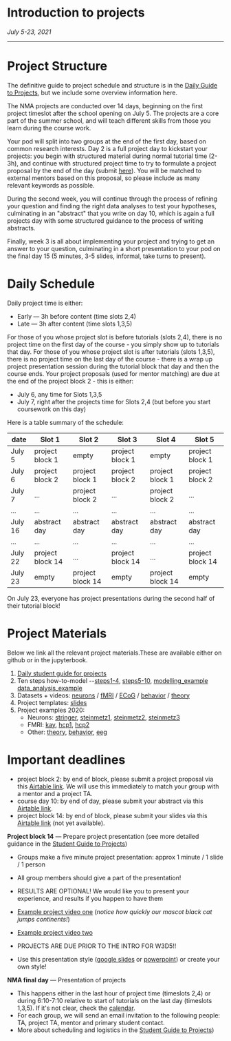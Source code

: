 # Introduction to projects

*July 5-23, 2021*

----

# **Project Structure**

The definitive guide to project schedule and structure is in the [Daily Guide to Projects](./docs/project_guidance.md), but we include some overview information here.

The NMA projects are conducted over 14 days, beginning on the first project timeslot after the school opening on July 5.
The projects are a core part of the summer school, and will teach different skills from those you learn during the course work.

Your pod will split into two groups at the end of the first day, based on common research interests.
Day 2 is a full project day to kickstart your projects: you begin with structured material during normal tutorial time (2-3h), and
continue with structured project time to try to formulate a project proposal by the end of the day (submit [here](https://airtable.com/shrZWimDB3YddpXDu)).
You will be matched to external mentors based on this proposal, so please include as many relevant keywords as possible.

During the second week, you will continue through the process of refining your question and
finding the right data analyses to test your hypotheses, culminating in an "abstract" that you write on day 10, which is
again a full projects day with some structured guidance to the process of writing abstracts.

Finally, week 3 is all about implementing your project and trying to get an answer to your question, culminating in a short presentation to your pod
on the final day 15 (5 minutes, 3-5 slides, informal, take turns to present).


# **Daily Schedule**

Daily project time is either:
 - Early — 3h before content (time slots 2,4)
 - Late  — 3h after content (time slots 1,3,5)

 For those of you whose project slot is before tutorials (slots 2,4), there is no project time on the first day of the course - you simply show up to tutorials that day. For those of you whose project slot is after tutorials (slots 1,3,5), there is no project time on the last day of the course - there is a wrap up project presentation session during the tutorial block that day and then the course ends. Your project proposals (used for mentor matching) are due at the end of the project block 2 - this is either:

 - July 6, any time for Slots 1,3,5
 - July 7, right after the projects time for Slots 2,4 (but before you start coursework on this day)

 Here is a table summary of the schedule:

| date | Slot 1 | Slot 2 | Slot 3 | Slot 4 | Slot 5 |
| --- | --- | --- | --- | --- | --- |
| July 5 | project block 1 | empty | project block 1 | empty | project block 1 |
| July 6 | project block 2 | project block 1 | project block 2 | project block 1 | project block 2 |
| July 7 | ... | project block 2 | ... | project block 2 | ... |
| ... | ... | ... | ... | ... | ... |
| July 16 | abstract day | abstract day | abstract day | abstract day | abstract day |
| ... | ... | ... | ... | ... | ... |
| July 22 | project block 14 | ... | project block 14 | ... | project block 14 |
| July 23 | empty | project block 14 | empty | project block 14 | empty |

On July 23, everyone has project presentations during the second half of their tutorial block!

# **Project Materials**

Below we link all the relevant project materials.These are available either on github or in the jupyterbook.

1. [Daily student guide for projects](./docs/project_guidance.md)
2. Ten steps how-to-model --[steps1-4](https://compneuro.neuromatch.io/projects/modelingsteps/ModelingSteps_1through4.html), [steps5-10](https://compneuro.neuromatch.io/projects/modelingsteps/ModelingSteps_5through10.html), [modelling_example](https://compneuro.neuromatch.io/projects/modelingsteps/TrainIllusionModel.html) [data_analysis_example](https://compneuro.neuromatch.io/projects/modelingsteps/TrainIllusionDataProject.html)
3. Datasets + videos: [neurons](./neurons) / [fMRI](./fMRI) / [ECoG](./ECoG) / [behavior](./behavior) / [theory](./theory)
4. Project templates: [slides](./docs/project_templates.md)
5. Project examples 2020:
   - Neurons: [stringer](https://osf.io/u9gqe/), [steinmetz1](https://osf.io/29vuq/), [steinmetz2](https://osf.io/52wja/), [steinmetz3](https://osf.io/bt4ph/)  
   - FMRI: [kay](https://osf.io/h3z4e/), [hcp1](https://osf.io/td957/), [hcp2](https://osf.io/5fmnq/)
   - Other: [theory](https://osf.io/z7p5v/), [behavior](https://osf.io/hez85/), [eeg](https://osf.io/5r96v/)


# **Important deadlines**

* project block 2:  by end of block, please submit a project proposal via this [Airtable link](https://airtable.com/shrZWimDB3YddpXDu). We will use this immediately to match your group with a mentor and a project TA.  
* course day 10:  by end of day, please submit your abstract via this [Airtable link](https://airtable.com/shrITSzD4fgFCGiWI).  
* project block 14: by end of block, please submit your slides via this [Airtable link]() (not yet available).  

**Project block 14** — Prepare project presentation (see more detailed guidance in the [Student Guide to Projects](./docs/project_guidance.md))
 * Groups make a five minute project presentation: approx 1 minute / 1 slide / 1 person
 * All group members should give a part of the presentation!
 * RESULTS ARE OPTIONAL! We would like you to present your experience, and results if you happen to have them
 * [Example project video one](https://youtu.be/zMphz4yvyfc) (*notice how quickly our mascot black cat jumps continents!*)
 * [Example project video two](https://www.youtube.com/watch?v=pvfy0_v12wI)
 * PROJECTS ARE DUE PRIOR TO THE INTRO FOR W3D5!!

 * Use this presentation style ([google slides](https://docs.google.com/presentation/d/1A1uaYarVot9YyCdbAAB4VDvsQfK6emqq-TwIZ9xVNwo/edit?usp=sharing) or [powerpoint](https://osf.io/ky6fj/download)) or create your own style!

**NMA final day** — Presentation of projects
  * This happens either in the last hour of project time (timeslots 2,4) or during 6:10-7:10 relative to start of tutorials on the last day (timeslots 1,3,5). If it's not clear, check the [calendar](https://academy.neuromatch.io/calendar-summer-2021).
  * For each group, we will send an email invitation to the following people: TA, project TA, mentor and primary student contact.
  * More about scheduling and logistics in the [Student Guide to Projects](./docs/project_guidance.md))
